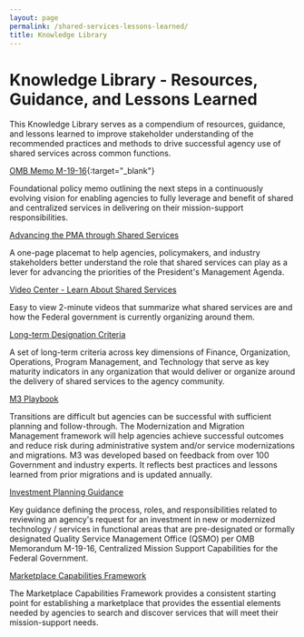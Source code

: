 ```yaml
---
layout: page
permalink: /shared-services-lessons-learned/
title: Knowledge Library
---
```


<h1 class="text-align font-sans-lg"> Knowledge Library - Resources, Guidance, and Lessons Learned</h1>

<p>This Knowledge Library serves as a compendium of resources, guidance, and lessons learned to improve stakeholder understanding of the recommended practices and methods to drive successful agency use of shared services across common functions.</p>

[OMB Memo M-19-16](https://www.whitehouse.gov/wp-content/uploads/2019/04/M-19-16.pdf){:target="_blank"}
<div>Foundational policy memo outlining the next steps in a continuously evolving vision for enabling agencies to fully leverage and benefit of shared and centralized services in delivering on their mission-support responsibilities.</div>

[Advancing the PMA through Shared Services](https://ussm.gsa.gov/assets/files/PMA%20Placemat.pdf)
<div>A one-page placemat to help agencies, policymakers, and industry stakeholders better understand the role that shared services can play as a lever for advancing the priorities of the President's Management Agenda.</div>

[Video Center - Learn About Shared Services](https://ussm.gsa.gov/video-center/)
<div>Easy to view 2-minute videos that summarize what shared services are and how the Federal government is currently organizing around them.</div>

[Long-term Designation Criteria](https://ussm.gsa.gov/assets/files/QSMO-Long-term-Designation-Criteria.pdf)
<div>A set of long-term criteria across key dimensions of Finance, Organization, Operations, Program Management, and Technology that serve as key maturity indicators in any organization that would deliver or organize around the delivery of shared services to the agency community.</div>

[M3 Playbook](https://ussm.gsa.gov/m3/)
<div>Transitions are difficult but agencies can be successful with sufficient planning and follow-through. The Modernization and Migration Management framework will help agencies achieve successful outcomes and reduce risk during administrative system and/or service modernizations and migrations.  M3 was developed based on feedback from over 100 Government and industry experts.  It reflects best practices and lessons learned from prior migrations and is updated annually.</div>

[Investment Planning Guidance](https://ussm.gsa.gov/assets/files/Investment-Planning-Guidance-March%202021.pdf)
<p>Key guidance defining the process, roles, and responsibilities related to reviewing an agency's request for an investment in new or modernized technology / services in functional areas that are pre-designated or formally designated Quality Service Management Office (QSMO) per OMB Memorandum M-19-16, Centralized Mission Support Capabilities for the Federal Government.</p>

[Marketplace Capabilities Framework](https://ussm.gsa.gov/assets/files/Marketplace%20Capabilities%20Framework_Deliverable.pdf)
<p>The Marketplace Capabilities Framework provides a consistent starting point for establishing a marketplace that provides the essential elements needed by agencies to search and discover services that will meet their mission-support needs.</p>
